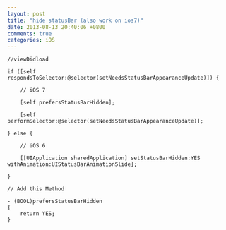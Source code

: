 ```yaml
---
layout: post
title: "hide statusBar (also work on ios7)"
date: 2013-08-13 20:40:06 +0800
comments: true
categories: iOS
---
```


	//viewDidload

    if ([self respondsToSelector:@selector(setNeedsStatusBarAppearanceUpdate)]) {

        // iOS 7

        [self prefersStatusBarHidden];

        [self performSelector:@selector(setNeedsStatusBarAppearanceUpdate)];

    } else {

        // iOS 6

        [[UIApplication sharedApplication] setStatusBarHidden:YES withAnimation:UIStatusBarAnimationSlide];

    }

	// Add this Method

	- (BOOL)prefersStatusBarHidden
	{
    	return YES;
	}